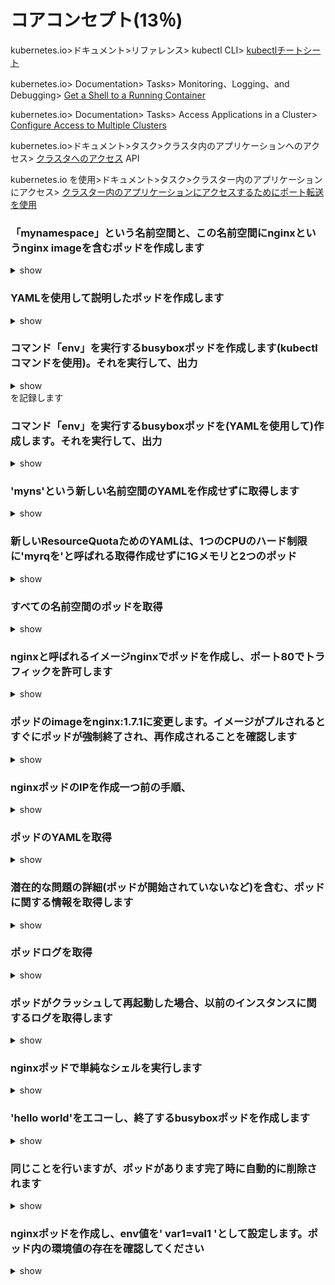 # コアコンセプト(13％)

kubernetes.io>ドキュメント>リファレンス> kubectl CLI> [kubectlチートシート](https://kubernetes.io/docs/reference/kubectl/cheatsheet/)

kubernetes.io> Documentation> Tasks> Monitoring、Logging、and Debugging> [Get a Shell to a Running Container](https://kubernetes.io/docs/tasks/debug-application-cluster/get-shell-running-container/)

kubernetes.io> Documentation> Tasks> Access Applications in a Cluster> [Configure Access to Multiple Clusters](https://kubernetes.io/docs/tasks/access-application-cluster/configure-access-multiple-clusters/)

kubernetes.io>ドキュメント>タスク>クラスタ内のアプリケーションへのアクセス> [クラスタへのアクセス](https://kubernetes.io/docs/tasks/access-application-cluster/access-cluster/)
API 

kubernetes.io を使用>ドキュメント>タスク>クラスター内のアプリケーションにアクセス> [クラスター内のアプリケーションにアクセスするためにポート転送を使用](https://kubernetes.io/docs/tasks/access-application-cluster/port-forward-access-application-cluster/)

### 「mynamespace」という名前空間と、この名前空間にnginxというnginx imageを含むポッドを作成します

<details> <summary> show </summary> 
<p> 

```bash 
kubectl create namespace mynamespace 
kubectl run nginx --image=nginx --restart=Never -n mynamespace 
``` 
</p> 
</details>

### YAMLを使用して説明したポッドを作成します

<details> <summary> show </summary> 
<p> 
次のコマンドでYAMLを簡単に生成します:

```bash
kubectl run nginx --image=nginx --restart=Never --dry-run -o yaml> pod.yaml 
``` 

```bash 
cat pod.yaml 
``` 

```yaml 
apiVersion: v1
kind: Pod
metadata:
  creationTimestamp: null
  labels:
    run: nginx
  name: nginx
spec:
  containers:
  - image: nginx
    imagePullPolicy: IfNotPresent
    name: nginx
    resources: {}
  dnsPolicy: ClusterFirst
  restartPolicy: Never
status: {}
``` 

```bash 
kubectl create -f pod.yaml -n mynamespace 
``` 

または、1行で実行できます

```bash 
kubectl run nginx --image = nginx --restart=Never --dry-run -o yaml | kubectl create -n mynamespace -f -
``` 
</p> 
<p>
`--dry-run`を指定すると最小構成のマニフェストを吐き出してくれる様になる
</p>

</details> 

### コマンド「env」を実行するbusyboxポッドを作成します(kubectlコマンドを使用)。それを実行して、出力

<details> <summary> show </summary> 
<p> 

```bash 
kubectl run busybox --image=busybox --command --restart=Never -it --env ＃-it出力を確認するには
＃または、-it 
kubectl run busybox --image=busybox --command --restart=Never --env 
＃なしで実行してから、
kubectl logs busybox 
``` 

</p> 
</details>を記録します

### コマンド「env」を実行するbusyboxポッドを(YAMLを使用して)作成します。それを実行して、出力

<details> <summary> show </summary> 
<p> 

```bash 
＃このコマンドでYAMLテンプレートを作成します
kubectl run busybox --image=busybox --restart=Never --dry-run -o yaml --command --env > envpod.yaml 
＃参照してください
cat envpod.yaml 
``` 

``` YAML 
apiVersion: v1
kind: Pod
metadata:
  creationTimestamp: null
  labels:
    run: busybox
  name: busybox
spec:
  containers:
  - command:
    - env
    image: busybox
    name: busybox
    resources: {}
  dnsPolicy: ClusterFirst
  restartPolicy: Never
status: {}
``` 

``` bash 
＃apply it and logs the log 
kubectl apply -f envpod.yaml 
kubectl logs busybox 
``` 
</p> 
</details> 

### 'myns'という新しい名前空間のYAMLを作成せずに取得します

<details> <summary> show </summary> 
<p> 

```bash 
kubectl create namespace myns -o yaml --dry-run
``` 

</p> 
</details> 

### 新しいResourceQuotaためのYAMLは、1つのCPUのハード制限に'myrqを'と呼ばれる取得作成せずに1Gメモリと2つのポッド

<details> <summary> show </summary> 
<p> 

```bash 
kubectl create quota myrq --hard=cpu=1,memory=1G,pods=2 --dry-run -o yaml
``` 

</p> 
</details> 

### すべての名前空間のポッドを取得

<details> <summary> show </summary> 
<p> 

```bash 
kubectl get po --all-namespaces
``` 

</p> 
</details > 

### nginxと呼ばれるイメージnginxでポッドを作成し、ポート80でトラフィックを許可します

<details> <summary> show </summary> 
<p> 

```bash 
kubectl run nginx --image=nginx --restart=Never --port=80
``` 

</p> 
</details>

### ポッドのimageをnginx:1.7.1に変更します。イメージがプルされるとすぐにポッドが強制終了され、再作成されることを確認します

<details> <summary> show </summary> 
<p> 

```bash
# kubectl set image POD/POD_NAME CONTAINER_NAME=IMAGE_NAME:TAG
kubectl set image pod/nginx nginx=nginx:1.7.1
kubectl describe po nginx # you will see an event 'Container will be killed and recreated'
kubectl get po nginx -w # watch it
``` 
*注意*:実行すると、ポッドのイメージを確認できます

```bash 
kubectl get po nginx -o jsonpath='{.spec.containers[].image}{"\n"}'
``` 

</p> 
</details> 

### nginxポッドのIPを作成一つ前の手順、

<details> <summary> show </summary> 
<p> 

```bash 
kubectl get po -o wide # get the IP, will be something like '10.1.1.131'
# create a temp busybox pod
kubectl run busybox --image=busybox --rm -it --restart=Never -- wget -O- 10.1.1.131:80
``` 

また、より高度なオプションを試すこともできます:

``` bash 
# Get IP of the nginx pod
NGINX_IP=$(kubectl get pod nginx -o jsonpath='{.status.podIP}')
# create a temp busybox pod
kubectl run busybox --image=busybox --env="NGINX_IP=$NGINX_IP" --rm -it --restart=Never -- wget -O- $NGINX_IP:80
``` 

</p> 
</details> 

### ポッドのYAMLを取得

<details> <summary> show </summary> 
<p>

```bash 
kubectl get po nginx -o yaml
# or
kubectl get po nginx -oyaml
# or
kubectl get po nginx --output yaml
# or
kubectl get po nginx --output=yaml
``` 

</p> 
</details> 

### 潜在的な問題の詳細(ポッドが開始されていないなど)を含む、ポッドに関する情報を取得します

<details> <summary> show </summary> 
<p> 

```bash 
kubectl describe po nginx
``` 

</p> 
</details> 

### ポッドログを取得

<details> <summary> show </summary> 
<p> 

```bash 
kubectl logs nginx
``` 

</p> 
</details>

### ポッドがクラッシュして再起動した場合、以前のインスタンスに関するログを取得します

<details> <summary> show </summary> 
<p> 

```bash 
kubectl logs nginx -p
``` 

</p> 
</details> 

### nginxポッドで単純なシェルを実行します

<details> <summary> show </summary> 
<p> 

```bash 
kubectl exec -it nginx -- /bin/sh
``` 

</p> 
</details> 

### 'hello world'をエコーし​​、終了するbusyboxポッドを作成します

<details> <summary> show </summary>
<p> 

```bash 
kubectl run busybox --image=busybox -it --restart=Never -- echo 'hello world'
# or
kubectl run busybox --image=busybox -it --restart=Never -- /bin/sh -c 'echo hello world'
``` 

</p> 
</details> 

### 同じことを行いますが、ポッドがあります完了時に自動的に削除されます

<details> <summary> show </summary> 
<p> 

```bash 
kubectl run busybox --image=busybox -it --rm --restart=Never -- /bin/sh -c 'echo hello world'
kubectl get po # nowhere to be found :)
``` 

</p> 
</details> 

### nginxポッドを作成し、env値を' var1=val1 'として設定します。ポッド内の環境値の存在を確認してください

<details> <summary> show </summary>
<p>

```bash
kubectl run nginx --image=nginx --restart=Never --env=var1=val1
# then
kubectl exec -it nginx -- env
# or
kubectl describe po nginx | grep val1
# or
kubectl run nginx --restart=Never --image=nginx --env=var1=val1 -it --rm -- env
``` 

</p> 
</details>
